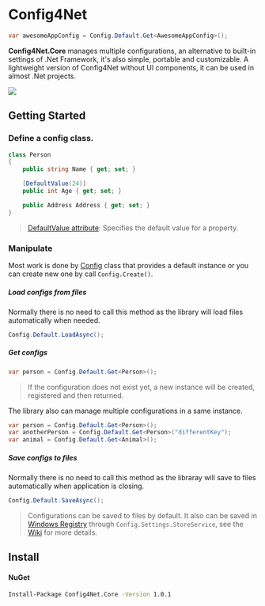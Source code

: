 # Config4Net
``` cs
var awesomeAppConfig = Config.Default.Get<AwesomeAppConfig>();
```
**Config4Net.Core** manages multiple configurations, an alternative to built-in settings of .Net Framework, it's also simple, portable and customizable.
A lightweight version of Config4Net without UI components, it can be used in almost .Net projects.

![](https://3.bp.blogspot.com/-6tZGLnoSUJ0/Wnaqc2o5J5I/AAAAAAAATqE/bP54ShTPR6MjYTwdMHRZzdArFoFpKVMGQCLcBGAs/s1600/core.png)

## Getting Started
### Define a config class.
```cs
class Person
{
    public string Name { get; set; }

    [DefaultValue(24)]
    public int Age { get; set; }

    public Address Address { get; set; }
}
```

> [DefaultValue attribute](https://msdn.microsoft.com/en-us/library/system.componentmodel.defaultvalueattribute(v=vs.110).aspx):  Specifies the default value for a property.

### Manipulate
Most work is done by [Config](https://github.com/sontx/config4net/blob/master/Config4Net.Core/Config.cs) class that provides a default instance or you can create new one by call `Config.Create()`.
##### Load configs from files
Normally there is no need to call this method as the library will load files automatically when needed.
``` cs
Config.Default.LoadAsync();
```
##### Get configs
```cs
var person = Config.Default.Get<Person>();
```
> If the configuration does not exist yet, a new instance will be created, registered and then returned.

The library also can manage multiple configurations in a same instance.
``` cs
var person = Config.Default.Get<Person>();
var anotherPerson = Config.Default.Get<Person>("differentKey");
var animal = Config.Default.Get<Animal>();
```
##### Save configs to files
Normally there is no need to call this method as the libraray will save to files automatically when application is closing.
``` cs
Config.Default.SaveAsync();
```
> Configurations can be saved to files by default. 
> It also can be saved in [Windows Registry](https://vi.wikipedia.org/wiki/Windows_Registry)
> through `Config.Settings.StoreService`, see the [Wiki](https://github.com/sontx/config4net/wiki) for more details.

## Install
#### NuGet
``` bash
Install-Package Config4Net.Core -Version 1.0.1
```
